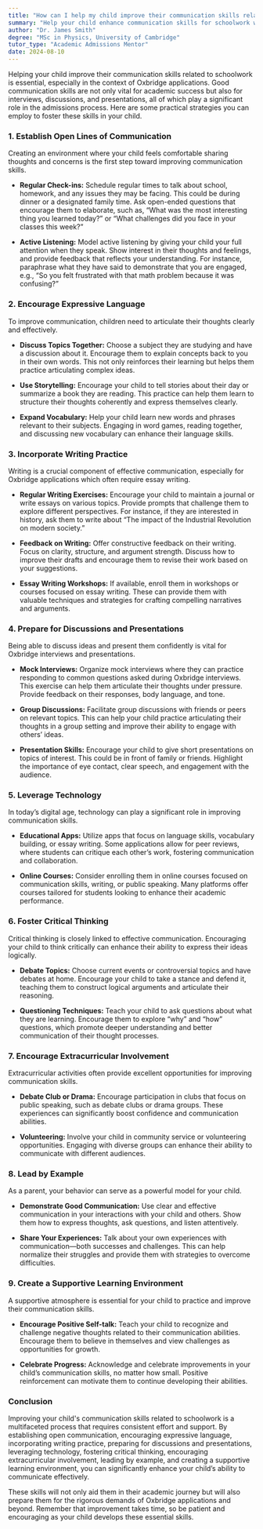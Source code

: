 ```yaml
---
title: "How can I help my child improve their communication skills related to schoolwork?"
summary: "Help your child enhance communication skills for schoolwork with open dialogue, regular check-ins, and practice in discussions and presentations."
author: "Dr. James Smith"
degree: "MSc in Physics, University of Cambridge"
tutor_type: "Academic Admissions Mentor"
date: 2024-08-10
---
```


Helping your child improve their communication skills related to schoolwork is essential, especially in the context of Oxbridge applications. Good communication skills are not only vital for academic success but also for interviews, discussions, and presentations, all of which play a significant role in the admissions process. Here are some practical strategies you can employ to foster these skills in your child.

### 1. Establish Open Lines of Communication

Creating an environment where your child feels comfortable sharing thoughts and concerns is the first step toward improving communication skills.

- **Regular Check-ins:** Schedule regular times to talk about school, homework, and any issues they may be facing. This could be during dinner or a designated family time. Ask open-ended questions that encourage them to elaborate, such as, “What was the most interesting thing you learned today?” or “What challenges did you face in your classes this week?”
  
- **Active Listening:** Model active listening by giving your child your full attention when they speak. Show interest in their thoughts and feelings, and provide feedback that reflects your understanding. For instance, paraphrase what they have said to demonstrate that you are engaged, e.g., “So you felt frustrated with that math problem because it was confusing?”

### 2. Encourage Expressive Language

To improve communication, children need to articulate their thoughts clearly and effectively.

- **Discuss Topics Together:** Choose a subject they are studying and have a discussion about it. Encourage them to explain concepts back to you in their own words. This not only reinforces their learning but helps them practice articulating complex ideas.

- **Use Storytelling:** Encourage your child to tell stories about their day or summarize a book they are reading. This practice can help them learn to structure their thoughts coherently and express themselves clearly.

- **Expand Vocabulary:** Help your child learn new words and phrases relevant to their subjects. Engaging in word games, reading together, and discussing new vocabulary can enhance their language skills.

### 3. Incorporate Writing Practice

Writing is a crucial component of effective communication, especially for Oxbridge applications which often require essay writing.

- **Regular Writing Exercises:** Encourage your child to maintain a journal or write essays on various topics. Provide prompts that challenge them to explore different perspectives. For instance, if they are interested in history, ask them to write about “The impact of the Industrial Revolution on modern society.”

- **Feedback on Writing:** Offer constructive feedback on their writing. Focus on clarity, structure, and argument strength. Discuss how to improve their drafts and encourage them to revise their work based on your suggestions.

- **Essay Writing Workshops:** If available, enroll them in workshops or courses focused on essay writing. These can provide them with valuable techniques and strategies for crafting compelling narratives and arguments.

### 4. Prepare for Discussions and Presentations

Being able to discuss ideas and present them confidently is vital for Oxbridge interviews and presentations.

- **Mock Interviews:** Organize mock interviews where they can practice responding to common questions asked during Oxbridge interviews. This exercise can help them articulate their thoughts under pressure. Provide feedback on their responses, body language, and tone.

- **Group Discussions:** Facilitate group discussions with friends or peers on relevant topics. This can help your child practice articulating their thoughts in a group setting and improve their ability to engage with others’ ideas.

- **Presentation Skills:** Encourage your child to give short presentations on topics of interest. This could be in front of family or friends. Highlight the importance of eye contact, clear speech, and engagement with the audience.

### 5. Leverage Technology

In today’s digital age, technology can play a significant role in improving communication skills.

- **Educational Apps:** Utilize apps that focus on language skills, vocabulary building, or essay writing. Some applications allow for peer reviews, where students can critique each other’s work, fostering communication and collaboration.

- **Online Courses:** Consider enrolling them in online courses focused on communication skills, writing, or public speaking. Many platforms offer courses tailored for students looking to enhance their academic performance.

### 6. Foster Critical Thinking

Critical thinking is closely linked to effective communication. Encouraging your child to think critically can enhance their ability to express their ideas logically.

- **Debate Topics:** Choose current events or controversial topics and have debates at home. Encourage your child to take a stance and defend it, teaching them to construct logical arguments and articulate their reasoning.

- **Questioning Techniques:** Teach your child to ask questions about what they are learning. Encourage them to explore “why” and “how” questions, which promote deeper understanding and better communication of their thought processes.

### 7. Encourage Extracurricular Involvement

Extracurricular activities often provide excellent opportunities for improving communication skills.

- **Debate Club or Drama:** Encourage participation in clubs that focus on public speaking, such as debate clubs or drama groups. These experiences can significantly boost confidence and communication abilities.

- **Volunteering:** Involve your child in community service or volunteering opportunities. Engaging with diverse groups can enhance their ability to communicate with different audiences.

### 8. Lead by Example

As a parent, your behavior can serve as a powerful model for your child.

- **Demonstrate Good Communication:** Use clear and effective communication in your interactions with your child and others. Show them how to express thoughts, ask questions, and listen attentively.

- **Share Your Experiences:** Talk about your own experiences with communication—both successes and challenges. This can help normalize their struggles and provide them with strategies to overcome difficulties.

### 9. Create a Supportive Learning Environment

A supportive atmosphere is essential for your child to practice and improve their communication skills.

- **Encourage Positive Self-talk:** Teach your child to recognize and challenge negative thoughts related to their communication abilities. Encourage them to believe in themselves and view challenges as opportunities for growth.

- **Celebrate Progress:** Acknowledge and celebrate improvements in your child’s communication skills, no matter how small. Positive reinforcement can motivate them to continue developing their abilities.

### Conclusion

Improving your child's communication skills related to schoolwork is a multifaceted process that requires consistent effort and support. By establishing open communication, encouraging expressive language, incorporating writing practice, preparing for discussions and presentations, leveraging technology, fostering critical thinking, encouraging extracurricular involvement, leading by example, and creating a supportive learning environment, you can significantly enhance your child’s ability to communicate effectively.

These skills will not only aid them in their academic journey but will also prepare them for the rigorous demands of Oxbridge applications and beyond. Remember that improvement takes time, so be patient and encouraging as your child develops these essential skills.
    